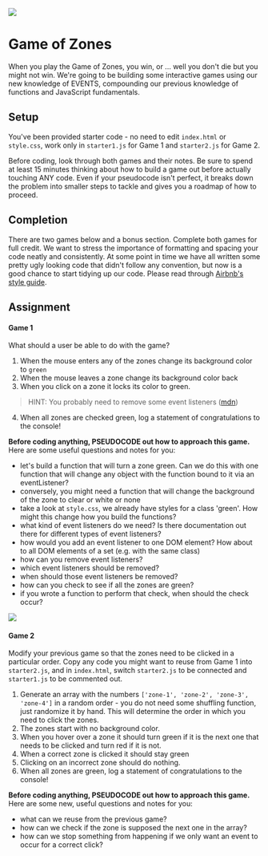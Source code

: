 ![](https://i.imgur.com/gXRzAcl.gif)

# Game of Zones

When you play the Game of Zones, you win, or ... well you don't die but you might not win. We're going to be building some interactive games using our new knowledge of EVENTS, compounding our previous knowledge of functions and JavaScript fundamentals.

## Setup

You've been provided starter code - no need to edit `index.html` or `style.css`, work only in `starter1.js` for Game 1 and `starter2.js` for Game 2.

Before coding, look through both games and their notes. Be sure to spend at least 15 minutes thinking about how to build a game out before actually touching ANY code. Even if your pseudocode isn't perfect, it breaks down the problem into smaller steps to tackle and gives you a roadmap of how to proceed.

## Completion

There are two games below and a bonus section. Complete both games for full credit. We want to stress the importance of formatting and spacing your code neatly and consistently. At some point in time we have all written some pretty ugly looking code that didn't follow any convention, but now is a good chance to start tidying up our code. Please read through [Airbnb's style guide](https://github.com/airbnb/javascript).

## Assignment

#### Game 1

What should a user be able to do with the game?

1. When the mouse enters any of the zones change its background color to `green`
2. When the mouse leaves a zone change its background color back
3. When you click on a zone it locks its color to green.
>HINT: You probably need to remove some event listeners ([mdn](https://developer.mozilla.org/en-US/docs/Web/API/EventTarget/removeEventListener))
4. When all zones are checked green, log a statement of congratulations to the console!

**Before coding anything, PSEUDOCODE out how to approach this game.** Here are some useful questions and notes for you:

- let's build a function that will turn a zone green. Can we do this with one function that will change any object with the function bound to it via an eventListener?
- conversely, you might need a function that will change the background of the zone to clear or white or none
- take a look at `style.css`, we already have styles for a class 'green'. How might this change how you build the functions?
- what kind of event listeners do we need? Is there documentation out there for different types of event listeners?
- how would you add an event listener to one DOM element? How about to all DOM elements of a set (e.g. with the same class)
- how can you remove event listeners?
- which event listeners should be removed?
- when should those event listeners be removed?
- how can you check to see if all the zones are green?
- if you wrote a function to perform that check, when should the check occur?

![](https://i.imgur.com/BvvVElS.png)

#### Game 2

Modify your previous game so that the zones need to be clicked in a particular order. Copy any code you might want to reuse from Game 1 into `starter2.js`, and in `index.html`, switch `starter2.js` to be connected and `starter1.js` to be commented out.

1. Generate an array with the numbers `['zone-1', 'zone-2', 'zone-3', 'zone-4']` in a random order - you do not need some shuffling function, just randomize it by hand. This will determine the order in which you need to click the zones.
2. The zones start with no background color.
3. When you hover over a zone it should turn green if it is the next one that needs to be clicked and turn red if it is not.
4. When a correct zone is clicked it should stay green
5. Clicking on an incorrect zone should do nothing.
6. When all zones are green, log a statement of congratulations to the console!

**Before coding anything, PSEUDOCODE out how to approach this game.** Here are some new, useful questions and notes for you:

- what can we reuse from the previous game?
- how can we check if the zone is supposed the next one in the array?
- how can we stop something from happening if we only want an event to occur for a correct click?

